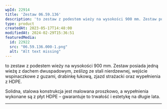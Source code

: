 ```yaml
---
wpId: 22914
title: 'Zestaw 06.59.136'
description: 'to zestaw z podestem wieży na wysokości 900 mm. Zestaw posiada jedną wieżę z dachem dwuspadowym, ześlizg ze stali nierdzewnej, wejście wspinaczkowe z guzami, drabinkę łukową, zjazd strażacki oraz wypełnienia z HDPE. Solidna, stalowa konstrukcja jest malowana proszkowo, a wypełnienia wykonane są z płyt HDPE – gwarantuje to trwałość i estetykę na długie lata.'
type: product
createdAt: 2023-05-17T14:48:00
modifiedAt: 2024-02-29T15:36:51
featuredMedia:
  id: 22922
  src: "06.59.136.000-1.png"
  alt: "Alt text missing"
---
```



to zestaw z podestem wieży na wysokości 900 mm. Zestaw posiada jedną wieżę z dachem dwuspadowym, ześlizg ze stali nierdzewnej, wejście wspinaczkowe z guzami, drabinkę łukową, zjazd strażacki oraz wypełnienia z HDPE.

Solidna, stalowa konstrukcja jest malowana proszkowo, a wypełnienia wykonane są z płyt HDPE – gwarantuje to trwałość i estetykę na długie lata.

* * *